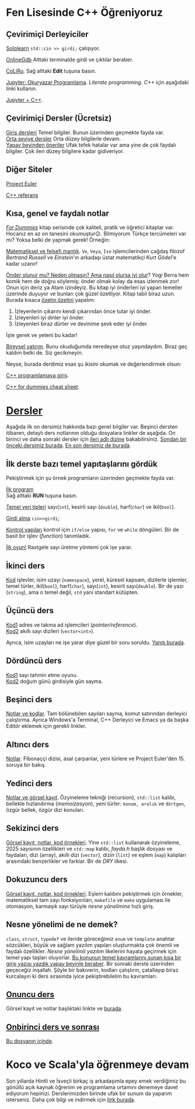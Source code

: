 Fen Lisesinde C++ Öğreniyoruz
=============================

Çevirimiçi Derleyiciler
-----------------------
[Sololearn](https://www.sololearn.com/en/compiler-playground/cpp)  `std::cin >> girdi;` çalışıyor. 

[OnlineGdb](https://onlinegdb.com/MOj93f6vtA)  Alttaki terminalde girdi ve çıktılar beraber.  

[CoLiRu](https://coliru.stacked-crooked.com/a/9a5a244a826e572a).  Sağ alttaki **Edit** tuşuna basın.  

[Jupyter: Okuryazar Programlama](https://jupyter.org/).  *Literate programming*. *C++* için aşağıdaki linki kullanın.  

[Jupyter + C++](https://mybinder.org/v2/gh/jupyter-xeus/xeus-cling/stable?filepath=notebooks/xcpp.ipynb).  


Çevirimiçi Dersler (Ücretsiz)
--
[Giriş dersleri](https://www.sololearn.com/en/learn/courses/c-plus-plus-introduction)  Temel bilgiler. Bunun üzerinden geçmekte fayda var.  
[Orta seviye dersler](https://www.sololearn.com/en/learn/courses/c-plus-plus-intermediate)   Orta düzey bilgilerle devam.  
[Yapay beyinden öneriler](https://chatgpt.com/share/674775c0-d424-8009-835a-a1745715f8a7)  Ufak tefek hatalar var ama yine de çok faydalı bilgiler. Çok ileri düzey bilgilere kadar gidiveriyor.  

Diğer Siteler
--
[Project Euler](https://projecteuler.net/)  

[C++ referans](https://en.cppreference.com) 

Kısa, genel ve faydalı notlar
-- 
[*For Dummies*](https://www.dummies.com/about-for-dummies/) kitap serisinde çok kaliteli, pratik ve öğretici kitaplar var. Hocanız en az on tanesini okumuştur😉. Bilmiyorum Türkçe tercümeleri var mı? Yoksa belki de yapmak gerek! Örneğin: 

[Matematiksel ve felsefi mantık](https://www.dummies.com/book/body-mind-spirit/philosophy/logic/logic-for-dummies-282362/). `Ve`, `Veya`, `İse` işlemcilerinden çağdaş filozof *Bertrand Russell* ve *Einstein*'ın arkadaşı üstat matematikçi *Kurt Gödel*'e kadar uzanır!  

[Önder olunur mu? Neden olmasın? Ama nasıl olursa iyi olur](https://www.dummies.com/book/body-mind-spirit/emotional-health-psychology/psychology/persuasion-influence/leadership-for-dummies-282350/)? Yogi Berra hem komik hem de doğru söylemiş: önder olmak kolay da esas izlenmek zor!  Onun için deriz ya Atam izindeyiz. Bu kitap iyi önderleri iyi yapan temeller üzerinde duyuyor ve bunları çok güzel özetliyor. Kitap tabii biraz uzun. Burada   kısaca [özetin özetini](http://ozetle.com/) yapalım: 
 
1. İzleyenlerin çıkarını kendi çıkarından önce tutar iyi önder.
2. İzleyenleri iyi dinler iyi önder.
3. İzleyenleri biraz dürter ve devinime şevk eder iyi önder.   

İşte gerek ve yeteni bu kadar! 

[Bireysel yatırım](https://www.dummies.com/article/business-careers-money/personal-finance/general-personal-finance/personal-finance-for-dummies-cheat-sheet-208319/). Bunu okuduğumda neredeyse otuz yaşındaydım. Biraz geç kaldım belki de. Siz gecikmeyin.  

Neyse, burada derdimiz esas şu ikisini okumak ve değerlendirmek olsun:  

[C++ programlamaya giriş](https://www.dummies.com/article/technology/programming-web-design/cplusplus/an-introduction-to-c-201132/).          

[C++ for dummies cheat sheet](https://www.dummies.com/article/technology/programming-web-design/cplusplus/c-all-in-one-for-dummies-cheat-sheet-209511/).   


[Dersler](ileri)
====
Aşağıda ilk on dersimiz hakkında bazı genel bilgiler var. Beşinci dersten itibaren, detaylı ders notlarının olduğu dosyalara linkler de aşağıda. On birinci ve daha sonraki dersler için [ileri adlı dizine](ileri) bakabilirsiniz. [Sondan bir önceki dersimiz burada](ileri/ders20.md). [En son dersimiz de burada](ileri/ders21.md).

İlk derste bazı temel yapıtaşlarını gördük 
-- 
Pekiştirmek için şu örnek programların üzerinden geçmekte fayda var.  

[İlk program](https://sololearn.com/compiler-playground/cHlx3KLO5G6d/)  
Sağ alttaki **RUN** tuşuna basın.  

[Temel veri tipleri](https://sololearn.com/compiler-playground/cPv2HfqDr8h7) sayı(`int`), kesirli sayı (`double`), harf(`char`) ve ikil(`bool`).  

[Girdi alma](https://sololearn.com/compiler-playground/c1JyEkLln8AK) `cin>>girdi`;  

[Kontrol yapıları](https://sololearn.com/compiler-playground/coLvDwg6K4Te) kontrol için `if/else` yapısı, `for` ve `while` döngüleri. Bir de basit bir işlev (*function*) tanımladık.

[İlk oyun!](https://onlinegdb.com/i4AbswzZtP) Rastgele sayı üretme yöntemi çok işe yarar.


İkinci ders
--
[Kod](https://www.sololearn.com/en/compiler-playground/cHXfjbO8i14U) işlevler, isim uzayı (`namespace`), yerel, küresel kapsam, dizilerle işlemler, temel türler, ikil(`bool`), harf(`char`), sayı(`int`), kesirli sayı(`double`). Bir de yazı (`string`), ama o temel değil, `std` yani standart kütüpten.  


Üçüncü ders
--
[Kod1](https://sololearn.com/compiler-playground/crpbSkBKD5ul) adres ve takma ad işlemcileri (*pointer/reference*).  
[Kod2](https://sololearn.com/compiler-playground/cUWBwZrMqVkd) akıllı sayı dizileri (`vector<int>`).   

Ayrıca, isim uzayları ne işe yarar diye güzel bir soru soruldu. [Yanıtı burada](ileri/neden-namespace-kullanırız.md).  

Dördüncü ders
--
[Kod1](https://www.onlinegdb.com/fork/i4AbswzZtP) sayı tahmin etme oyunu.  
[Kod2](https://www.onlinegdb.com/fork/bbM6VmacX) doğum günü girdisiyle gün sayma.  

Beşinci ders
--
[Notlar ve kodlar](ileri/ders5.md). Tam bölünebilen sayıları sayma, komut satırından derleyici çalıştırma. Ayrıca Windows'a Terminal, C++ Derleyici ve Emacs ya da başka Editör eklemek için gerekli linkler.  

Altıncı ders
--
[Notlar](ileri/ders6.md).  Fibonaççi dizisi, asal çarpanlar, yeni türlere ve Project Euler'den 15. soruya bir bakış.

Yedinci ders
--
[Notlar ve görsel kayıt](ileri/ders7.md). Özyineleme tekniği (recursion), `std::list` kalıbı, bellekle hızlandırma (*memoizasyon*), yeni türler: `konum, aralık` ve `dörtgen`, özgür bellek, özgür dizi konuları.  

Sekizinci ders
--
[Görsel kayıt, notlar, kod örnekleri](ileri/ders8.md). Yine `std::list` kullanarak özyineleme, 2025 sayısının özellikleri ve `std::map` kalıbı, *fayda.h* başlık dosyası ve faydaları, dizi (array), akıllı dizi (`vector`), dizin (`list`) ve eşlem (`map`) kalıpları arasındaki benzerlikler ve farklar. Bir de *DRY* ilkesi.

Dokuzuncu ders
--
[Görsel kayıt, notlar, kod örnekleri](ileri/ders9.md). Eşlem kalıbını pekiştirmek için örnekler, matematiksel tam sayı fonksiyonları, `makefile` ve `make` uygulaması ile otomasyon, karmaşık sayı türüyle *nesne yönelimine* hızlı giriş.

Nesne yönelimi de ne demek?
--
`class`, `struct`, `typedef` ve ileride göreceğimiz `enum` ve `template` anahtar sözcükleri, büyük ve sağlam yazılım yapıları oluşturmakta çok önemli ve faydalı özellikler. *Nesne yönelimli yazılım* ilkelerini hayata geçirmek için temel yapı taşları oluyorlar. [Bu konunun temel kavramlarını sunan kısa bir giriş yazısı yazdık yapay beyinle beraber](ileri/sınıf-yapı-kavramı.md). Bir sonraki derste üzerinden geçeceğiz inşallah. Şöyle bir bakıverin, kodları çalıştırın, çatallayıp biraz kurcalayın ki ders sırasında iyice pekiştirebilelim bu kavramları.

[Onuncu ders](ileri/ders10.md)
--
Görsel kayıt ve notlar başlıktaki linkte ve [burada](ileri/ders10.md). 

[Onbirinci ders ve sonrası](ileri)
--
[Bu dosyanın içinde](ileri).

Koco ve Scala'yla öğrenmeye devam
====
Son yıllarda Hintli ve İsveçli birkaç iş arkadaşımla epey emek verdiğimiz bu gönüllü açık kaynak öğrenim ve programlama ortamını denemeye davet ediyorum hepinizi. Derslerimizden birinde ufak bir sunum da yaparım isterseniz. Daha çok bilgi ve indirmek için [link burada](ileri/kocoya-davet.md).

